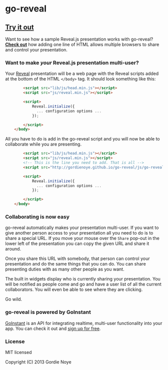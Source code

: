 # go-reveal

## [**Try it out**](http://gordienoye.github.io/go-reveal/)

Want to see how a sample Reveal.js presentation works with go-reveal?
[**Check out**](http://gordienoye.github.io/go-reveal/) how adding one line of HTML allows multiple browsers to
share and control your presentation.

### Want to make *your* Reveal.js presentation multi-user?

Your [Reveal](https://github.com/hakimel/reveal.js) presentation will be a web page with the Reveal scripts added at the bottom of the HTML `</body>` tag.
It should look something like this:

```HTML
		<script src="lib/js/head.min.js"></script>
		<script src="js/reveal.min.js"></script>

		<script>
			Reveal.initialize({
			  ... configuration options ...
			});

		</script>
	</body>
```

All you have to do is add in the go-reveal script and you will now be able to collaborate while you are presenting.

```HTML
		<script src="lib/js/head.min.js"></script>
		<script src="js/reveal.min.js"></script>
		<!-- This is the line you need to add. That is all -->
		<script src="http://gordienoye.github.io/go-reveal/js/go-reveal.js"></script>

		<script>
			Reveal.initialize({
			  ... configuration options ...
			});

		</script>
	</body>
```

### Collaborating is now easy

go-reveal automatically makes your presentation multi-user. If you want to give another person access to your
presentation all you need to do is to share a special URL. If you move your mouse over the `Share` pop-out in the lower
left of the presentation you can copy the given URL and share it around.

Once you share this URL with somebody, that person can control your presentation and do the same things that you can do.
You can share presenting duties with as many other people as you want.

The built in widgets display who is currently sharing your presentation. You will be notified as people come and go and
have a user list of all the current collaborators. You will even be able to see where they are clicking.

Go wild.

### go-reveal is powered by GoInstant

<a href="http://goinstant.com">GoInstant</a> is an API for integrating realtime, multi-user functionality into your app.
You can check it out and <a href="https://goinstant.com/signup">sign up for free</a>.

### License

MIT licensed

Copyright (C) 2013 Gordie Noye


